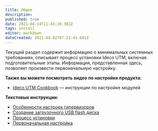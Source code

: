 ```yaml
---
title: Общее
description: 
published: true
date: 2021-04-14T11:43:28.302Z
tags: install
editor: markdown
dateCreated: 2021-04-02T07:21:45.681Z
---
```


Текущий раздел содержит информацию о минимальных системных требованиях, описывает процесс установки Ideco UTM, включая подготовительные этапы. Информация, представленная здесь, позволяет произвести первоначальную настройку.

**Также вы можете посмотреть видео по настройке продукта:**
- <a href="https://www.youtube.com/playlist?list=PLQJTQf4Vb3wD2bhYMhsdbgMXk4PnSfY10" target="_blank">Ideco UTM Cookbook</a> — инструкции по настройке модулей

**Текстовые инструкции:**
- [Особенности настроек гипервизоров](/Установка/Особенности-настроек-гипервизоров)
- [Создание загрузочного USB flash диска](/Установка/Создание-загрузочного-USB-flash-диска)
- [Процесс установки](/Установка/Процесс-установки)
- [Первоначальная настройка](/Установка/Первоначальная-настройка)